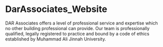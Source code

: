 # DarAssociates_Website

DAR Associates offers a level of professional service and expertise which no other building professional can provide. Our team is professionally qualified, legally registered to practice and bound by a code of ethics established by Muhammad Ali Jinnah University.
